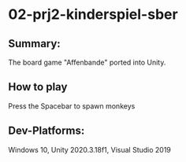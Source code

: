 # 02-prj2-kinderspiel-sber
## Summary:
The board game "Affenbande" ported into Unity.

## How to play
Press the Spacebar to spawn monkeys

## Dev-Platforms:
Windows 10, Unity 2020.3.18f1, Visual Studio 2019
